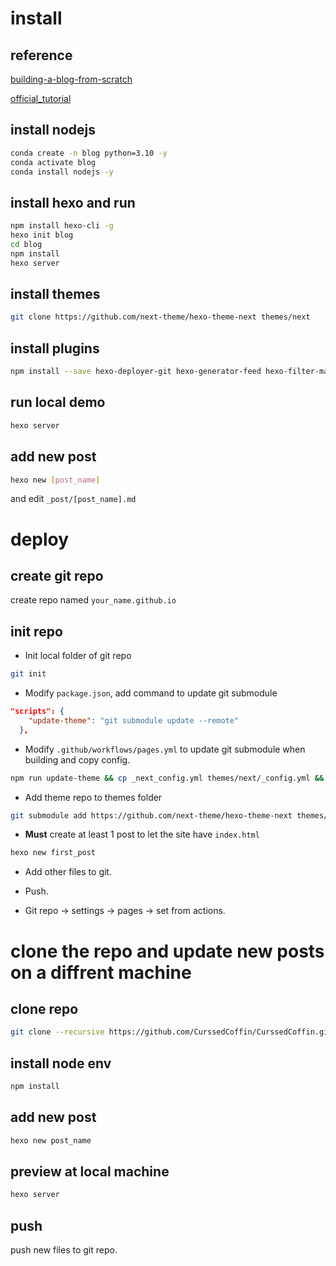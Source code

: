 # install
## reference
[building-a-blog-from-scratch](https://www.philoli.com/building-a-blog-from-scratch/)

[official_tutorial](https://hexo.io/zh-cn/docs/github-pages#%E4%B8%80%E9%94%AE%E9%83%A8%E7%BD%B2)

## install nodejs
```bash
conda create -n blog python=3.10 -y
conda activate blog
conda install nodejs -y
```

## install hexo and run
```bash
npm install hexo-cli -g
hexo init blog
cd blog
npm install
hexo server
```

## install themes
```bash
git clone https://github.com/next-theme/hexo-theme-next themes/next
```

## install plugins
```bash
npm install --save hexo-deployer-git hexo-generator-feed hexo-filter-mathjax hexo-word-counter hexo-generator-searchdb hexo-generator-sitemap
```

## run local demo
```bash
hexo server
```

## add new post
```bash
hexo new [post_name]
```

and edit ```_post/[post_name].md```

# deploy
## create git repo
create repo named ```your_name.github.io```

## init repo
- Init local folder of git repo
```bash
git init
```

- Modify ```package.json```, add command to update git submodule
```json
"scripts": {
    "update-theme": "git submodule update --remote"
  },
```
- Modify ```.github/workflows/pages.yml``` to update git submodule when building and copy config.
```bash
npm run update-theme && cp _next_config.yml themes/next/_config.yml && npm run build
```

- Add theme repo to themes folder
```bash
git submodule add https://github.com/next-theme/hexo-theme-next themes/next
```

- **Must** create at least 1 post to let the site have ```index.html```
```bash
hexo new first_post
```

- Add other files to git.

- Push.

- Git repo -> settings -> pages -> set from actions.

# clone the repo and update new posts on a diffrent machine
## clone repo
```bash
git clone --recursive https://github.com/CurssedCoffin/CurssedCoffin.github.io
```

## install node env
```bash
npm install
```

## add new post
```bash
hexo new post_name
```

## preview at local machine
```bash
hexo server
```

## push
push new files to git repo.